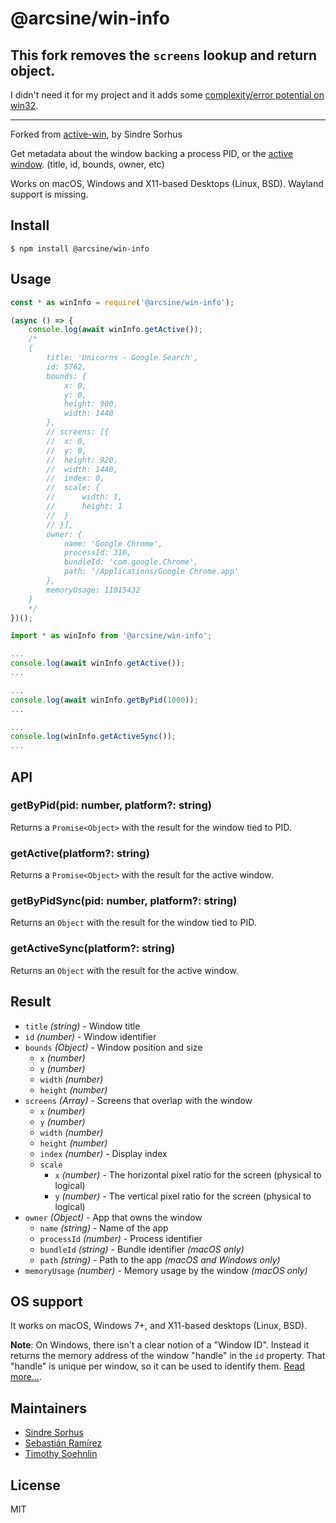 # @arcsine/win-info

## This fork removes the `screens` lookup and return object.

 I didn't need it for my project and it adds some [complexity/error potential on win32](https://github.com/arciisine/win-info/issues/2).

---

Forked from [active-win](https://github.com/sindresorhus/active-win), by Sindre Sorhus

Get metadata about the window backing a process PID, or the [active window](https://en.wikipedia.org/wiki/Active_window). (title, id, bounds, owner, etc)

Works on macOS, Windows and X11-based Desktops (Linux, BSD). Wayland support is missing.

## Install

```
$ npm install @arcsine/win-info
```

## Usage

```js
const * as winInfo = require('@arcsine/win-info');

(async () => {
	console.log(await winInfo.getActive());
	/*
	{
		title: 'Unicorns - Google Search',
		id: 5762,
		bounds: {
			x: 0,
			y: 0,
			height: 900,
			width: 1440
		},
		// screens: [{
		// 	x: 0,
		// 	y: 0, 
		// 	height: 920,
		// 	width: 1440,
		// 	index: 0,
		// 	scale: {
		// 		width: 1,
		// 		height: 1
		// 	}
		// }],
		owner: {
			name: 'Google Chrome',
			processId: 310,
			bundleId: 'com.google.Chrome',
			path: '/Applications/Google Chrome.app'
		},
		memoryUsage: 11015432
	}
	*/
})();
```


```ts
import * as winInfo from '@arcsine/win-info';

...
console.log(await winInfo.getActive());
...

...
console.log(await winInfo.getByPid(1000));
...

...
console.log(winInfo.getActiveSync());
...

```

## API

### getByPid(pid: number, platform?: string)

Returns a `Promise<Object>` with the result for the window tied to PID.

### getActive(platform?: string)

Returns a `Promise<Object>` with the result for the active window.

### getByPidSync(pid: number, platform?: string)

Returns an `Object` with the result for the window tied to PID.

### getActiveSync(platform?: string)

Returns an `Object` with the result for the active window.

## Result

- `title` *(string)* - Window title
- `id` *(number)* - Window identifier
- `bounds` *(Object)* - Window position and size
	- `x` *(number)*
	- `y` *(number)*
	- `width` *(number)*
	- `height` *(number)*
- `screens` *(Array)* - Screens that overlap with the window
	- `x` *(number)*
	- `y` *(number)*
	- `width` *(number)*
	- `height` *(number)*
	- `index` *(number)* - Display index
	- `scale` 
		- `x` *(number)* - The horizontal pixel ratio for the screen (physical to logical)
		- `y` *(number)* - The vertical pixel ratio for the screen (physical to logical)
- `owner` *(Object)* - App that owns the window
	- `name` *(string)* - Name of the app
	- `processId` *(number)* - Process identifier
	- `bundleId` *(string)* - Bundle identifier *(macOS only)*
	- `path` *(string)* - Path to the app *(macOS and Windows only)*
- `memoryUsage` *(number)* - Memory usage by the window *(macOS only)*


## OS support

It works on macOS, Windows 7+, and X11-based desktops (Linux, BSD).

**Note**: On Windows, there isn't a clear notion of a "Window ID". Instead it returns the memory address of the window "handle" in the `id` property. That "handle" is unique per window, so it can be used to identify them. [Read more…](https://msdn.microsoft.com/en-us/library/windows/desktop/ms632597(v=vs.85).aspx#window_handle).

## Maintainers
- [Sindre Sorhus](https://github.com/sindresorhus)
- [Sebastián Ramírez](https://github.com/tiangolo)
- [Timothy Soehnlin](https://github.com/arciisine)

## License

MIT
